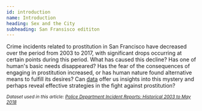 ```yaml
---
id: introduction
name: Introduction
heading: Sex and the City 
subheading: San Fransisco edititon
---
```


Crime incidents related to prostitution in San Francisco have decreased over the period from 2003 to 2017, with significant drops occurring at certain points during this period. What has caused this decline? Has one of human's basic needs disappeared? Has the fear of the consequences of engaging in prostitution increased, or has human nature found alternative means to fulfill its desires? Can [data](https://data.sfgov.org/Public-Safety/Police-Department-Incident-Reports-Historical-2003/tmnf-yvry/about_data) offer us insights into this mystery and perhaps reveal effective strategies in the fight against prostitution?

<i><small>Dataset used in this article: [Police Department Incident Reports: Historical 2003 to May 2018](https://data.sfgov.org/Public-Safety/Police-Department-Incident-Reports-Historical-2003/tmnf-yvry/about_data)</small></i>

